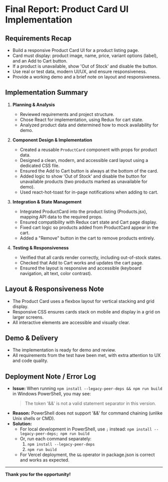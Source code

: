 # Final Report: Product Card UI Implementation

## Requirements Recap
- Build a responsive Product Card UI for a product listing page.
- Card must display: product image, name, price, variant options (label), and an Add to Cart button.
- If a product is unavailable, show 'Out of Stock' and disable the button.
- Use real or test data, modern UI/UX, and ensure responsiveness.
- Provide a working demo and a brief note on layout and responsiveness.

## Implementation Summary
1. **Planning & Analysis**
   - Reviewed requirements and project structure.
   - Chose React for implementation, using Redux for cart state.
   - Analyzed product data and determined how to mock availability for demo.

2. **Component Design & Implementation**
   - Created a reusable `ProductCard` component with props for product data.
   - Designed a clean, modern, and accessible card layout using a dedicated CSS file.
   - Ensured the Add to Cart button is always at the bottom of the card.
   - Added logic to show 'Out of Stock' and disable the button for unavailable products (two products marked as unavailable for demo).
   - Used react-hot-toast for in-page notifications when adding to cart.

3. **Integration & State Management**
   - Integrated ProductCard into the product listing (Products.jsx), mapping API data to the required props.
   - Ensured compatibility with Redux cart state and Cart page display.
   - Fixed cart logic so products added from ProductCard appear in the cart.
   - Added a "Remove" button in the cart to remove products entirely.

4. **Testing & Responsiveness**
   - Verified that all cards render correctly, including out-of-stock states.
   - Checked that Add to Cart works and updates the cart page.
   - Ensured the layout is responsive and accessible (keyboard navigation, alt text, color contrast).

## Layout & Responsiveness Note
- The Product Card uses a flexbox layout for vertical stacking and grid display.
- Responsive CSS ensures cards stack on mobile and display in a grid on larger screens.
- All interactive elements are accessible and visually clear.

## Demo & Delivery
- The implementation is ready for demo and review.
- All requirements from the test have been met, with extra attention to UX and code quality.

## Deployment Note / Error Log
- **Issue:** When running `npm install --legacy-peer-deps && npm run build` in Windows PowerShell, you may see:
  > The token '&&' is not a valid statement separator in this version.
- **Reason:** PowerShell does not support '&&' for command chaining (unlike Unix shells or CMD).
- **Solution:**
  - For local development in PowerShell, use `;` instead: `npm install --legacy-peer-deps; npm run build`
  - Or, run each command separately:
    1. `npm install --legacy-peer-deps`
    2. `npm run build`
  - For Vercel deployment, the `&&` operator in package.json is correct and works as expected.

---

**Thank you for the opportunity!**
